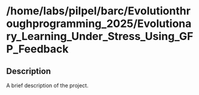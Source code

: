 # /home/labs/pilpel/barc/Evolutionthroughprogramming_2025/Evolutionary_Learning_Under_Stress_Using_GFP_Feedback
## Description
A brief description of the project.
